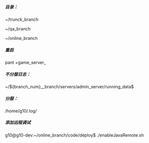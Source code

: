 ##### 目录：

~/trunck_branch

~/qa_branch

~/online_branch

##### 重启

pant +game_server_

##### 不分服日志：

~/\${branch_num}__branch/servers/admin_server/running_data$ 

##### 分服：

/home/g10/.log/

##### 添加远程调试

g10@g10-dev:~/online_branch/code/deploy$ ./enableJavaRemote.sh
